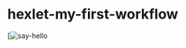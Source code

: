 # hexlet-my-first-workflow

[![say-hello]((https://github.com/lawyer-arch/hexlet-my-first-workflow/actions/workflows/say_hello.yml/badge.svg)](https://github.com/lawyer-arch/hexlet-my-first-workflow/actions/workflows/say_hello.yml))
